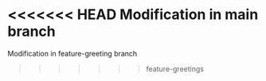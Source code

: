 <<<<<<< HEAD
Modification in main branch
=======
Modification in feature-greeting branch
>>>>>>> feature-greetings
